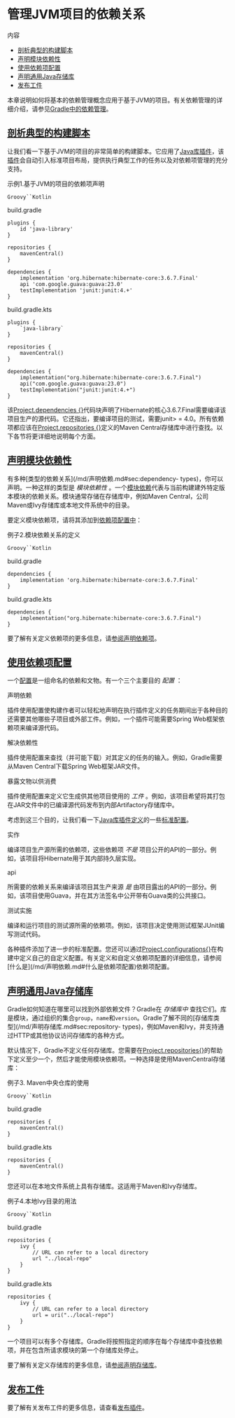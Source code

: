 # 管理JVM项目的依赖关系


内容

  * [剖析典型的构建脚本](#%E5%89%96%E6%9E%90%E5%85%B8%E5%9E%8B%E7%9A%84%E6%9E%84%E5%BB%BA%E8%84%9A%E6%9C%AC)
  * [声明模块依赖性](#%E5%A3%B0%E6%98%8E%E6%A8%A1%E5%9D%97%E4%BE%9D%E8%B5%96%E6%80%A7)
  * [使用依赖项配置](#%E4%BD%BF%E7%94%A8%E4%BE%9D%E8%B5%96%E9%A1%B9%E9%85%8D%E7%BD%AE)
  * [声明通用Java存储库](#%E5%A3%B0%E6%98%8E%E9%80%9A%E7%94%A8Java%E5%AD%98%E5%82%A8%E5%BA%93)
  * [发布工件](#%E5%8F%91%E5%B8%83%E5%B7%A5%E4%BB%B6)

本章说明如何将基本的依赖管理概念应用于基于JVM的项目。有关依赖管理的详细介绍，请参见[Gradle中的依赖管理](/md/Gradle中的依赖管理.md)。

## [剖析典型的构建脚本](#%E5%89%96%E6%9E%90%E5%85%B8%E5%9E%8B%E7%9A%84%E6%9E%84%E5%BB%BA%E8%84%9A%E6%9C%AC)

让我们看一下基于JVM的项目的非常简单的构建脚本。它应用了[Java库插件](/md/Java库插件.md#java_library_plugin)，该[插件](/md/Java库插件.md#java_library_plugin)会自动引入标准项目布局，提供执行典型工作的任务以及对依赖项管理的充分支持。

示例1.基于JVM的项目的依赖项声明

`Groovy``Kotlin`

build.gradle

    
    
    plugins {
        id 'java-library'
    }
    
    repositories {
        mavenCentral()
    }
    
    dependencies {
        implementation 'org.hibernate:hibernate-core:3.6.7.Final'
        api 'com.google.guava:guava:23.0'
        testImplementation 'junit:junit:4.+'
    }

build.gradle.kts

    
    
    plugins {
        `java-library`
    }
    
    repositories {
        mavenCentral()
    }
    
    dependencies {
        implementation("org.hibernate:hibernate-core:3.6.7.Final")
        api("com.google.guava:guava:23.0")
        testImplementation("junit:junit:4.+")
    }

该[Project.dependencies
{}](https://docs.gradle.org/6.7.1/dsl/org.gradle.api.Project.html#org.gradle.api.Project:dependencies\(groovy.lang.Closure\))代码块声明了Hibernate的核心3.6.7.Final需要编译该项目生产的源代码。它还指出，要编译项目的测试，需要junit>
= 4.0。所有依赖项都应该在[Project.repositories
{}](https://docs.gradle.org/6.7.1/dsl/org.gradle.api.Project.html#org.gradle.api.Project:repositories\(groovy.lang.Closure\))定义的Maven
Central存储库中进行查找。以下各节将更详细地说明每个方面。

## [声明模块依赖性](#%E5%A3%B0%E6%98%8E%E6%A8%A1%E5%9D%97%E4%BE%9D%E8%B5%96%E6%80%A7)

有多种[类型的依赖关系](/md/声明依赖.md#sec:dependency-
types)，你可以声明。一种这样的类型是 _模块依赖性_
。一个[模块依赖](/md/声明依赖.md#模块依赖)代表与当前构建建外特定版本模块的依赖关系。模块通常存储在存储库中，例如Maven
Central，公司Maven或Ivy存储库或本地文件系统中的目录。

要定义模块依赖项，请将其添加到[依赖项配置中](#%E4%BD%BF%E7%94%A8%E4%BE%9D%E8%B5%96%E9%A1%B9%E9%85%8D%E7%BD%AE)：

例子2.模块依赖关系的定义

`Groovy``Kotlin`

build.gradle

    
    
    dependencies {
        implementation 'org.hibernate:hibernate-core:3.6.7.Final'
    }

build.gradle.kts

    
    
    dependencies {
        implementation("org.hibernate:hibernate-core:3.6.7.Final")
    }

要了解有关定义依赖项的更多信息，请[参阅声明依赖项](/md/声明依赖.md)。

## [使用依赖项配置](#%E4%BD%BF%E7%94%A8%E4%BE%9D%E8%B5%96%E9%A1%B9%E9%85%8D%E7%BD%AE)

一个[配置](https://docs.gradle.org/6.7.1/dsl/org.gradle.api.artifacts.Configuration.html)是一组命名的依赖和文物。有一个三个主要目的
_配置_ ：

声明依赖

    

插件使用配置使构建作者可以轻松地声明在执行插件定义的任务期间出于各种目的还需要其他哪些子项目或外部工件。例如，一个插件可能需要Spring
Web框架依赖项来编译源代码。

解决依赖性

    

插件使用配置来查找（并可能下载）对其定义的任务的输入。例如，Gradle需要从Maven Central下载Spring Web框架JAR文件。

暴露文物以供消费

    

插件使用配置来定义它生成供其他项目使用的 _工件_ 。例如，该项目希望将其打包在JAR文件中的已编译源代码发布到内部Artifactory存储库中。

考虑到这三个目的，让我们看一下[Java库插件定义](/md/Java库插件.md#Java库插件配置)的一些[标准配置](/md/Java库插件.md#Java库插件配置)。

实作

    

编译项目生产源所需的依赖项，这些依赖项 _不是_ 项目公开的API的一部分。例如，该项目将Hibernate用于其内部持久层实现。

api

    

所需要的依赖关系来编译该项目其生产来源 _是_ 由项目露出的API的一部分。例如，该项目使用Guava，并在其方法签名中公开带有Guava类的公共接口。

测试实施

    

编译和运行项目的测试源所需的依赖项。例如，该项目决定使用测试框架JUnit编写测试代码。

各种插件添加了进一步的标准配置。您还可以通过[Project.configurations{}](https://docs.gradle.org/6.7.1/dsl/org.gradle.api.Project.html#org.gradle.api.Project:configurations\(groovy.lang.Closure\))在构建中定义自己的自定义配置。有关定义和自定义依赖项配置的详细信息，请参阅[什么是](/md/声明依赖.md#什么是依赖项配置)依赖项配置。

## [声明通用Java存储库](#%E5%A3%B0%E6%98%8E%E9%80%9A%E7%94%A8Java%E5%AD%98%E5%82%A8%E5%BA%93)

Gradle如何知道在哪里可以找到外部依赖文件？Gradle在 _存储库中_
查找它们。库是模块，通过组织的集合`group`，`name`和`version`。Gradle了解不同的[存储库类型](/md/声明存储库.md#sec:repository-
types)，例如Maven和Ivy，并支持通过HTTP或其他协议访问存储库的各种方式。

默认情况下，Gradle不定义任何存储库。您需要在[Project.repositories{}](https://docs.gradle.org/6.7.1/dsl/org.gradle.api.Project.html#org.gradle.api.Project:repositories\(groovy.lang.Closure\))的帮助下定义至少一个，然后才能使用模块依赖项。一种选择是使用MavenCentral存储库：

例子3. Maven中央仓库的使用

`Groovy``Kotlin`

build.gradle

    
    
    repositories {
        mavenCentral()
    }

build.gradle.kts

    
    
    repositories {
        mavenCentral()
    }

您还可以在本地文件系统上具有存储库。这适用于Maven和Ivy存储库。

例子4.本地Ivy目录的用法

`Groovy``Kotlin`

build.gradle

    
    
    repositories {
        ivy {
            // URL can refer to a local directory
            url "../local-repo"
        }
    }

build.gradle.kts

    
    
    repositories {
        ivy {
            // URL can refer to a local directory
            url = uri("../local-repo")
        }
    }

一个项目可以有多个存储库。Gradle将按照指定的顺序在每个存储库中查找依赖项，并在包含所请求模块的第一个存储库处停止。

要了解有关定义存储库的更多信息，请[参阅声明存储库](/md/声明存储库.md)。

## [发布工件](#%E5%8F%91%E5%B8%83%E5%B7%A5%E4%BB%B6)

要了解有关发布工件的更多信息，请查看[发布插件](/md/将项目发布为模块.md)。

